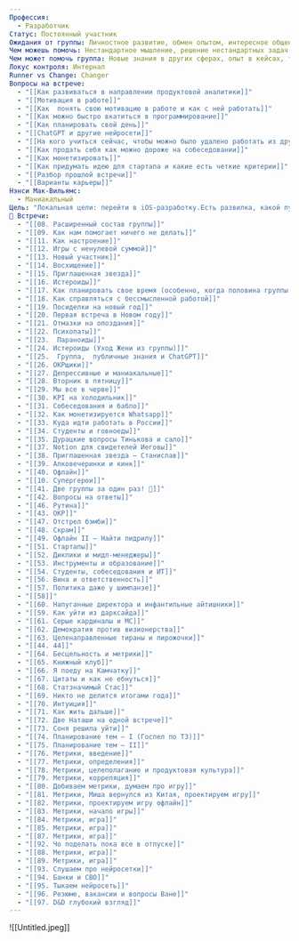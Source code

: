```yaml
---
Профессия:
  - Разработчик
Статус: Постоянный участник
Ожидания от группы: Личностное развитие, обмен опытом, интересное общение
Чем можешь помочь: Нестандартное мышление, решение нестандартных задач, разработчицкий взгляд
Чем может помочь группа: Новые знания в других сферах, опыт в кейсах, теплое общение
Локус контроля: Интернал
Runner vs Change: Changer
Вопросы на встрече:
  - "[[Как развиваться в направлении продуктовой аналитики]]"
  - "[[Мотивация в работе]]"
  - "[[Как  понять свою мотивацию в работе и как с ней работать]]"
  - "[[Как можно быстро вкатиться в программирование]]"
  - "[[Как планировать свой день]]"
  - "[[ChatGPT и другие нейросети]]"
  - "[[На кого учиться сейчас, чтобы можно было удалено работать из других мест]]"
  - "[[Как продать себя как можно дороже на собеседовании]]"
  - "[[Как монетизировать]]"
  - "[[Как придумать идею для стартапа и какие есть четкие критерии]]"
  - "[[Разбор прошлой встречи]]"
  - "[[Варианты карьеры]]"
Нэнси Мак-Вильямс:
  - Маниакальный
Цель: "Локальная цели: перейти в iOS-разработку.Есть развилка, какой путь выбирать: на текущем месте или где-то еще.На текущем месте мне обещали возможность поменять должность, но они плохо выполняют свои обязательства и сливают.Если с текущей компанией не срастется, я буду думать о том, чтобы уйти в другую компанию, но буду смотреть на позицию бэка или веб-разработчиком, потому что у меня нет опыта в iOS, который я могу предложить.—Глобальная цель: уйти от кодинга, потому что не хочется всю жизнь пилить кнопочки и формочки. Смотрю в сторону владельца продукта, чтобы взять и долго развивать какой-то проект по каким-то метрикам и воплощать свои идеи. Еще смотрю на продуктового аналитика, потому что мой внутренний математик ищет какого-то применения."
👘 Встречи:
  - "[[08. Расширенный состав группы]]"
  - "[[09. Как нам помогает ничего не делать]]"
  - "[[11. Как настроение]]"
  - "[[12. Игры с ненулевой суммой]]"
  - "[[13. Новый участник]]"
  - "[[14. Восхищение]]"
  - "[[15. Приглашенная звезда]]"
  - "[[16. Истероиды]]"
  - "[[17. Как планировать свое время (особенно, когда половина группы отсутствует)]]"
  - "[[18. Как справляться с бессмысленной работой]]"
  - "[[19. Посиделки на новый год]]"
  - "[[20. Первая встреча в Новом году]]"
  - "[[21. Отмазки на опоздания]]"
  - "[[22. Психопаты]]"
  - "[[23.  Параноиды]]"
  - "[[24. Истероиды (Уход Жени из группы)]]"
  - "[[25.  Группа,  публичные знания и ChatGPT]]"
  - "[[26. ОКРщики]]"
  - "[[27. Депрессивные и маниакальные]]"
  - "[[28. Вторник в пятницу]]"
  - "[[29. Мы все в черве]]"
  - "[[30. KPI на холодильник]]"
  - "[[31. Собеседования и бабло]]"
  - "[[32. Как монетизируется Whatsapp]]"
  - "[[33. Куда идти работать в России]]"
  - "[[34. Студенты и говноеды]]"
  - "[[35. Дурацкие вопросы Тинькова и сало]]"
  - "[[37. Notion для свидетелей Иеговы]]"
  - "[[38. Приглашенная звезда — Станислав]]"
  - "[[39. Алковечеринки и кинк]]"
  - "[[40. Офлайн]]"
  - "[[10. Супергерои]]"
  - "[[41. Две группы за один раз! 🫣]]"
  - "[[42. Вопросы на ответы]]"
  - "[[46. Рутина]]"
  - "[[43. ОКР]]"
  - "[[47. Отстрел бэмби]]"
  - "[[48. Скрам]]"
  - "[[49. Офлайн II — Найти пидрилу]]"
  - "[[51. Стартапы]]"
  - "[[52. Дикпики и мидл-менеджеры]]"
  - "[[53. Инструменты и образование]]"
  - "[[54. Студенты, собеседования и ИТ]]"
  - "[[56. Вина и ответственность]]"
  - "[[57. Политика даже у шимпанзе]]"
  - "[[58]]"
  - "[[60. Напуганные директора и инфантильные айтишники]]"
  - "[[59. Как уйти из дарксайда]]"
  - "[[61. Серые кардиналы и MC]]"
  - "[[62. Демократия против визионерства]]"
  - "[[63. Целенаправленные тираны и пирожочки]]"
  - "[[44. 44]]"
  - "[[64. Бесцельность и метрики]]"
  - "[[65. Книжный клуб]]"
  - "[[66. Я поеду на Камчатку]]"
  - "[[67. Цитаты и как не ебнуться]]"
  - "[[68. Статзначимый Стас]]"
  - "[[69. Никто не делится итогами года]]"
  - "[[70. Интуиция]]"
  - "[[71. Как жить дальше]]"
  - "[[72. Две Наташи на одной встрече]]"
  - "[[73. Соня решила уйти]]"
  - "[[74. Планирование тем — I (Госпел по ТЗ)]]"
  - "[[75. Планирование тем — II]]"
  - "[[76. Метрики, введение]]"
  - "[[77. Метрики, определения]]"
  - "[[78. Метрики, целеполагание и продуктовая культура]]"
  - "[[79. Метрики, корреляция]]"
  - "[[80. Добиваем метрики, думаем про игру]]"
  - "[[81. Метрики, Миша вернулся из Китая, проектируем игру]]"
  - "[[82. Метрики, проектируем игру офлайн]]"
  - "[[83. Метрики, начало игры]]"
  - "[[84. Метрики, игра]]"
  - "[[85. Метрики, игра]]"
  - "[[87. Метрики, игра]]"
  - "[[92. Чо поделать пока все в отпуске]]"
  - "[[88. Метрики, игра]]"
  - "[[89. Метрики, игра]]"
  - "[[93. Слушаем про нейросетки]]"
  - "[[94. Банки и СВО]]"
  - "[[95. Тыкаем нейросеть]]"
  - "[[96. Резюме, вакансии и вопросы Ване]]"
  - "[[97. D&D глубокий взгляд]]"
---
```

![[Untitled.jpeg]]